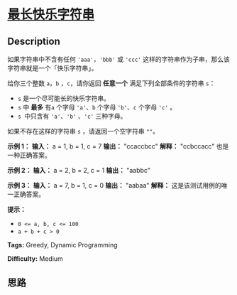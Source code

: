 # [最长快乐字符串][title]

## Description

如果字符串中不含有任何 `'aaa'`，`'bbb'` 或 `'ccc'` 这样的字符串作为子串，那么该字符串就是一个「快乐字符串」。

给你三个整数 `a`，`b` ，`c`，请你返回 **任意一个** 满足下列全部条件的字符串 `s`：

  * `s` 是一个尽可能长的快乐字符串。
  * `s` 中 **最多** 有`a` 个字母 `'a'`、`b` 个字母 `'b'`、`c` 个字母 `'c'` 。
  * `s `中只含有 `'a'`、`'b'` 、`'c'` 三种字母。

如果不存在这样的字符串 `s` ，请返回一个空字符串 `""`。



**示例 1：**
            **输入：** a = 1, b = 1, c = 7    **输出：** "ccaccbcc"    **解释：** "ccbccacc" 也是一种正确答案。    

**示例 2：**
            **输入：** a = 2, b = 2, c = 1    **输出：** "aabbc"    

**示例 3：**
            **输入：** a = 7, b = 1, c = 0    **输出：** "aabaa"    **解释：** 这是该测试用例的唯一正确答案。



**提示：**

  * `0 <= a, b, c <= 100`
  * `a + b + c > 0`


**Tags:** Greedy, Dynamic Programming

**Difficulty:** Medium

## 思路

[title]: https://leetcode-cn.com/problems/longest-happy-string

